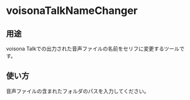 # voisonaTalkNameChanger

## 用途

voisona Talkでの出力された音声ファイルの名前をセリフに変更するツールです。

## 使い方

音声ファイルの含まれたフォルダのパスを入力してください。
